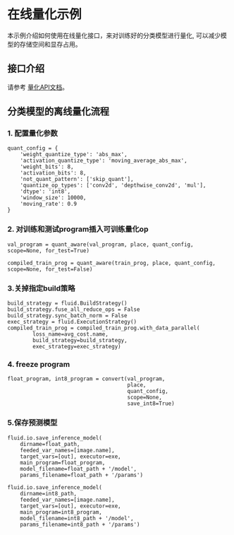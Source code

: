 # 在线量化示例

本示例介绍如何使用在线量化接口，来对训练好的分类模型进行量化, 可以减少模型的存储空间和显存占用。

## 接口介绍

请参考 <a href='../../../paddleslim/quant/quantization_api_doc.md'>量化API文档</a>。

## 分类模型的离线量化流程

### 1. 配置量化参数

```
quant_config = {
    'weight_quantize_type': 'abs_max',
    'activation_quantize_type': 'moving_average_abs_max',
    'weight_bits': 8,
    'activation_bits': 8,
    'not_quant_pattern': ['skip_quant'],
    'quantize_op_types': ['conv2d', 'depthwise_conv2d', 'mul'],
    'dtype': 'int8',
    'window_size': 10000,
    'moving_rate': 0.9
}
```

### 2. 对训练和测试program插入可训练量化op

```
val_program = quant_aware(val_program, place, quant_config, scope=None, for_test=True)

compiled_train_prog = quant_aware(train_prog, place, quant_config, scope=None, for_test=False)
```

### 3.关掉指定build策略

```
build_strategy = fluid.BuildStrategy()
build_strategy.fuse_all_reduce_ops = False
build_strategy.sync_batch_norm = False
exec_strategy = fluid.ExecutionStrategy()
compiled_train_prog = compiled_train_prog.with_data_parallel(
        loss_name=avg_cost.name,
        build_strategy=build_strategy,
        exec_strategy=exec_strategy)
```

### 4. freeze program

```
float_program, int8_program = convert(val_program,
                                      place,
                                      quant_config,
                                      scope=None,
                                      save_int8=True)
```

### 5.保存预测模型

```
fluid.io.save_inference_model(
    dirname=float_path,
    feeded_var_names=[image.name],
    target_vars=[out], executor=exe,
    main_program=float_program,
    model_filename=float_path + '/model',
    params_filename=float_path + '/params')

fluid.io.save_inference_model(
    dirname=int8_path,
    feeded_var_names=[image.name],
    target_vars=[out], executor=exe,
    main_program=int8_program,
    model_filename=int8_path + '/model',
    params_filename=int8_path + '/params')
```
